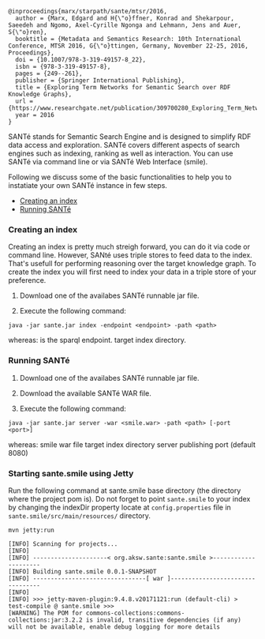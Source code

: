 

```
@inproceedings{marx/starpath/sante/mtsr/2016,
  author = {Marx, Edgard and H{\"o}ffner, Konrad and Shekarpour, Saeedeh and Ngomo, Axel-Cyrille Ngonga and Lehmann, Jens and Auer, S{\"o}ren},
  booktitle = {Metadata and Semantics Research: 10th International Conference, MTSR 2016, G{\"o}ttingen, Germany, November 22-25, 2016, Proceedings},
  doi = {10.1007/978-3-319-49157-8_22},
  isbn = {978-3-319-49157-8},
  pages = {249--261},
  publisher = {Springer International Publishing},
  title = {Exploring Term Networks for Semantic Search over RDF Knowledge Graphs},
  url = {https://www.researchgate.net/publication/309700280_Exploring_Term_Networks_for_Semantic_Search_over_RDF_Knowledge_Graphs},
  year = 2016
}
```

SANTé stands for Semantic Search Engine and is designed to simplify RDF data access and exploration. 
SANTé covers different aspects of search engines such as indexing, ranking as well as interaction.
You can use SANTé via command line or via SANTé Web Interface (smile).

Following we discuss some of the basic functionalities to help you to instatiate your own SANTé instance in few steps.

- [Creating an index](https://github.com/AKSW/sante#creating-an-index)
- [Running SANTé](https://github.com/AKSW/sante/blob/master/readme.md#running-sant%C3%A9)

### Creating an index
Creating an index is pretty much streigh forward, you can do it via code or command line.
However, SANté uses triple stores to feed data to the index.
That's usefull for performing reasoning over the target knowledge graph.
To create the index you will first need to index your data in a triple store of your preference.

1) Download one of the availabes SANTé runnable jar file.

2) Execute the following command:
```
java -jar sante.jar index -endpoint <endpoint> -path <path>
```
whereas:
   <endpoint> is the sparql endpoint.
	 <path>	target index directory.

### Running SANTé
1) Download one of the availabes SANTé runnable jar file.

2) Download the available SANTé WAR file.

2) Execute the following command:
```
java -jar sante.jar server -war <smile.war> -path <path> [-port <port>]
```
whereas:
   <war> smile war file
	 <path> target index directory
	 <port> server publishing port (default 8080)


### Starting sante.smile using Jetty
Run the following command at sante.smile base directory (the directory where the project pom is).
Do not forget to point ```sante.smile``` to your index by changing the indexDir property locate at ```config.properties``` file in ```sante.smile/src/main/resources/``` directory.

```
mvn jetty:run

[INFO] Scanning for projects...
[INFO]
[INFO] ---------------------< org.aksw.sante:sante.smile >---------------------
[INFO] Building sante.smile 0.0.1-SNAPSHOT
[INFO] --------------------------------[ war ]---------------------------------
[INFO]
[INFO] >>> jetty-maven-plugin:9.4.8.v20171121:run (default-cli) > test-compile @ sante.smile >>>
[WARNING] The POM for commons-collections:commons-collections:jar:3.2.2 is invalid, transitive dependencies (if any) will not be available, enable debug logging for more details
```
